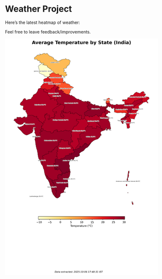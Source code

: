 # Weather Project

Here’s the latest heatmap of weather:

Feel free to leave feedback/improvements.

![India Heatmap](docs/assets/india_heatmap.png?v=E3B1B9)
